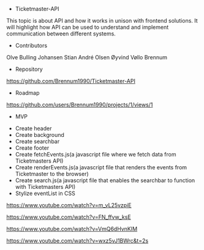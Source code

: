 * Ticketmaster-API 

This topic is about API and how it works in unison with frontend solutions. It will highlight how API can be used to understand and implement communication between different systems.  

* Contributors

Olve Bulling Johansen
Stian André Olsen
Øyvind Vøllo Brennum 

* Repository 

https://github.com/Brennum1990/Ticketmaster-API


* Roadmap 

https://github.com/users/Brennum1990/projects/1/views/1

* MVP

- Create header
- Create background
- Create searchbar 
- Create footer
- Create fetchEvents.js(a javascript file where we fetch data from Ticketmasters API)
- Create renderEvents.js(a javascript file that renders the events from Ticketmaster to the browser)
- Create search.js(a javascript file that enables the searchbar to function with Ticketmasters API)
- Stylize eventList in CSS

https://www.youtube.com/watch?v=m_vL25vzpiE

https://www.youtube.com/watch?v=FN_ffvw_ksE

https://www.youtube.com/watch?v=VmQ6dHvnKIM

https://www.youtube.com/watch?v=wxz5vJ1BWrc&t=2s